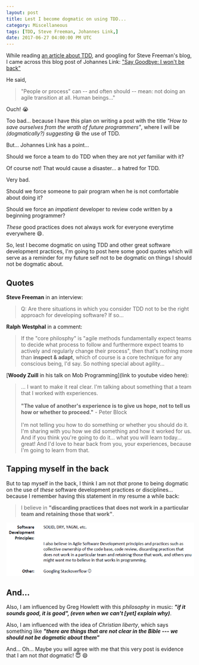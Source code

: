 ```yaml
---
layout: post
title: Lest I become dogmatic on using TDD...
category: Miscellaneous
tags: [TDD, Steve Freeman, Johannes Link,]
date: 2017-06-27 04:00:00 PM UTC
---
```


<!-- June 28, 2017 12:30:00 AM Philippine Time -->

While reading [an article about TDD](http://coding-is-like-cooking.info/2013/04/outside-in-development-with-double-loop-tdd/), and googling for Steve Freeman's blog, I came across this blog post of Johannes Link: ["Say Goodbye: I won't be back"](http://blog.johanneslink.net/2011/12/02/say-goodbye-i-wont-be-back/)

He said,

> "People or process" can -- and often should -- mean: not doing an agile transition at all. Human beings..."

Ouch! :sob:

Too bad... because I have this plan on writing a post with the title _"How to save ourselves from the wrath of future programmers"_, where I will be _(dogmatically?) suggesting_ :laughing: the use of TDD.

But... Johannes Link has a point...

Should we force a team to do TDD when they are not _yet_ familiar with it? 

Of course not! That would cause a disaster... a hatred for TDD. 

Very bad.

Should we force someone to pair program when he is not comfortable about doing it?

Should we force an _impatient_ developer to review code written by a beginning programmer?

_These_ good practices does not always work for everyone everytime everywhere :smile:.

So, lest I become dogmatic on using TDD and other great software development practices, I'm going to post here some good quotes which will serve as a reminder for my future self not to be dogmatic on things I should not be dogmatic about.




## Quotes

**Steve Freeman** in an interview:

> Q: Are there situations in which you consider TDD not to be the right approach for developing software? If so...





**Ralph Westphal** in a comment:

> If the "core philosphy" is "agile methods fundamentally expect teams to decide what process to follow and furthermore expect teams to actively and regularly change their process", then that's nothing more than **inspect & adapt**, which of course is a core technique for any conscious being, I'd say. So nothing special about agility...





[**Woody Zuill** in his talk on Mob Programming](link to youtube video here):

> ... I want to make it real clear. I'm talking about something that a team that I worked with experiences.
<br /><br />
> **"The value of another's experience is to give us hope, not to tell us how or whether to proceed."** - Peter Block
<br /><br />
> I'm not telling you how to do something or whether you should do it. I'm sharing with you how we did something and how it worked for us. And if you think you're going to do it... what you will learn today... great! And I'd love to hear back from you, your experiences, because I'm going to learn from that.


<!--more-->


## Tapping myself in the back

But to tap myself in the back, I think I am not _that_ prone to being dogmatic on the use of _these_ software development practices or disciplines... because I remember having this statement in my resume a while back:

> I believe in **"discarding practices that does not work in a particular team and retaining those that work"**.

![resume-clip-on-software-dev-principles.png](/images/2017/resume-clip-on-software-dev-principles.png)

## And...

Also, I am influenced by Greg Howlett with this _philosophy_ in music: _**"if it sounds good, it is good", (even when we can't [yet] explain why)**_.

Also, I am influenced with the idea of _Christian liberty_, which says something like _**"there are things that are not clear in the Bible --- we should not be dogmatic about them"**_

And... Oh... Maybe you will agree with me that this very post is evidence that I am not _that_ dogmatic! :innocent: :smile:
